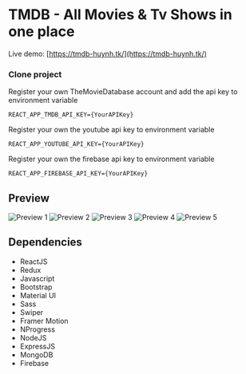 # TMDB - All Movies & Tv Shows in one place

Live demo: [https://tmdb-huynh.tk/](https://tmdb-huynh.tk/)

### Clone project

Register your own TheMovieDatabase account and add the api key to environment variable

```
REACT_APP_TMDB_API_KEY={YourAPIKey}
```
Register your own the youtube api key to environment variable
```
REACT_APP_YOUTUBE_API_KEY={YourAPIKey}
```
Register your own the firebase api key to environment variable
```
REACT_APP_FIREBASE_API_KEY={YourAPIKey}
```

## Preview

![Preview 1](https://i.ibb.co/Y0Ryhnw/Annotation-2022-02-21-135615.png) ![Preview 2](https://i.ibb.co/t8hp8yt/Annotation-2022-02-21-135653.png) ![Preview 3](https://i.ibb.co/7KMSXk4/Annotation-2022-02-21-135354.png) ![Preview 4](https://i.ibb.co/PgWHKrB/Annotation-2022-02-21-135552.png) ![Preview 5](https://i.ibb.co/1M3xdfz/Annotation-2022-02-21-135934.png) 

## Dependencies

- ReactJS
- Redux
- Javascript
- Bootstrap
- Material UI
- Sass
- Swiper
- Framer Motion
- NProgress
- NodeJS
- ExpressJS
- MongoDB
- Firebase

